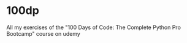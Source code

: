 # 100dp
All my exercises of the "100 Days of Code: The Complete Python Pro Bootcamp" course on udemy
